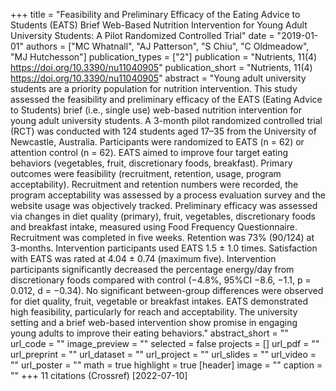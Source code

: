 +++
title = "Feasibility and Preliminary Efficacy of the Eating Advice to Students (EATS) Brief Web-Based Nutrition Intervention for Young Adult University Students: A Pilot Randomized Controlled Trial"
date = "2019-01-01"
authors = ["MC Whatnall", "AJ Patterson", "S Chiu", "C Oldmeadow", "MJ Hutchesson"]
publication_types = ["2"]
publication = "Nutrients, 11(4) https://doi.org/10.3390/nu11040905"
publication_short = "Nutrients, 11(4) https://doi.org/10.3390/nu11040905"
abstract = "Young adult university students are a priority population for nutrition intervention. This study assessed the feasibility and preliminary efficacy of the EATS (Eating Advice to Students) brief (i.e., single use) web-based nutrition intervention for young adult university students. A 3-month pilot randomized controlled trial (RCT) was conducted with 124 students aged 17–35 from the University of Newcastle, Australia. Participants were randomized to EATS (n = 62) or attention control (n = 62). EATS aimed to improve four target eating behaviors (vegetables, fruit, discretionary foods, breakfast). Primary outcomes were feasibility (recruitment, retention, usage, program acceptability). Recruitment and retention numbers were recorded, the program acceptability was assessed by a process evaluation survey and the website usage was objectively tracked. Preliminary efficacy was assessed via changes in diet quality (primary), fruit, vegetables, discretionary foods and breakfast intake, measured using Food Frequency Questionnaire. Recruitment was completed in five weeks. Retention was 73% (90/124) at 3-months. Intervention participants used EATS 1.5 ± 1.0 times. Satisfaction with EATS was rated at 4.04 ± 0.74 (maximum five). Intervention participants significantly decreased the percentage energy/day from discretionary foods compared with control (−4.8%, 95%CI −8.6, −1.1, p = 0.012, d = −0.34). No significant between-group differences were observed for diet quality, fruit, vegetable or breakfast intakes. EATS demonstrated high feasibility, particularly for reach and acceptability. The university setting and a brief web-based intervention show promise in engaging young adults to improve their eating behaviors."
abstract_short = ""
url_code = ""
image_preview = ""
selected = false
projects = []
url_pdf = ""
url_preprint = ""
url_dataset = ""
url_project = ""
url_slides = ""
url_video = ""
url_poster = ""
math = true
highlight = true
[header]
image = ""
caption = ""
+++
11 citations (Crossref) [2022-07-10]
